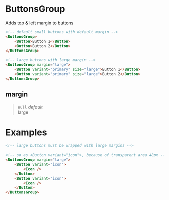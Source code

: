 # ButtonsGroup

Adds top & left margin to buttons

```html
<!-- default small buttons with default margin -->
<ButtonsGroup>
    <Button>Button 1</Button>
    <Button>Button 2</Button>
</ButtonsGroup>

<!-- large buttons with large margin -->
<ButtonsGroup margin="large">
    <Button variant="primary" size="large">Button 1</Button>
    <Button variant="primary" size="large">Button 2</Button>
</ButtonsGroup>

```

## margin
> `null` *default*  
> large  


# Examples
```html
<!-- large buttons must be wrapped with large margins -->

<!-- so as <Button variant="icon">, because of transparent area 48px -->
<ButtonsGroup margin="large">
    <Button variant="icon">
        <Icon />
    </Button>
    <Button variant="icon">
        <Icon />
    </Button>
</ButtonsGroup>

```